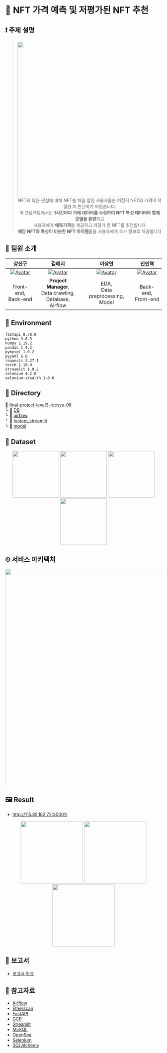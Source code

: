  

# 💜 NFT 가격 예측 및 저평가된 NFT 추천
## ❗ 주제 설명
> <p align="center">
> <img src="https://user-images.githubusercontent.com/58590260/172523159-8ae4c1c3-0b85-450b-93a3-9823813ee151.png" width=500><br>
> NFT의 많은 관심에 비해 NFT를 처음 접한 사용자들은 여전히 NFT의 가격이 적절한 지 판단하기 어렵습니다.<br>
 > 이 프로젝트에서는 <b>1시간마다 거래 데이터를 수집하여 NFT 특성 데이터와 함께 모델을 훈련</b>하고<br>
> 사용자에게 <b>예측가격</b>을 제공하고 저평가 된 NFT를 추천합니다 <br>
> <b>해당 NFT와 특성이 비슷한 NFT 아이템</b>들을 사용자에게 추가 정보로 제공합니다</p>


## 👋 팀원 소개
|[강신구](https://github.com/Kang-singu)|[김혜지](https://github.com/h-y-e-j-i)|[이상연](https://github.com/qwedsazxc456)|[전인혁](https://github.com/inhyeokJeon)|
| :-------------------------------------------------------------------------------------------------------------------------------------------------------: | :-----------------------------------------------------------------------------------------------------: | :---------------------------------------------------------------------------------------------------------------------------------------------------: | :----------------------------------------------------------------------------------------------------------------------------------------------------: |
|  [![Avatar](https://user-images.githubusercontent.com/58590260/163955612-1e3c1752-9c68-4cb1-af8f-c99b99625750.jpg)](https://github.com/Kang-singu) | [![Avatar](https://user-images.githubusercontent.com/58590260/163910721-c067c68a-9612-4e70-a464-a4bb84eea97e.jpg)](https://github.com/h-y-e-j-i) | [![Avatar](https://user-images.githubusercontent.com/58590260/163955925-f5609908-6984-412f-8df6-ae490517ddf4.jpg)](https://github.com/qwedsazxc456) | [![Avatar](https://user-images.githubusercontent.com/58590260/163956020-891ce159-3233-469d-a83c-4c0926ec438a.jpg)](https://github.com/inhyeokJeon) |
| Front-end,<br>Back-end | **Project Manager**, <br> Data crawling, <br> Database, <br> Airflow | EDA,<br>Data preprocessing,<br>Model | Back-end,<br>Front-end |


## 🔨 Environment
```
fastapi 0.78.0
python 3.8.5
numpy 1.19.2
pandas 1.4.2
pymysql 1.0.2
pyyaml 6.0
requests 2.27.1
torch 1.10.0
streamlit 1.9.2
selenium 4.2.0
selenium-stealth 1.0.6
```

## 📁 Directory
📁 [final-project-level3-recsys-06](https://github.com/boostcampaitech3/final-project-level3-recsys-06)\
└  📁 [DB](https://github.com/boostcampaitech3/final-project-level3-recsys-06/tree/main/DB)\
└  📁 [airflow](https://github.com/boostcampaitech3/final-project-level3-recsys-06/tree/main/airflow)\
└  📁 [fastapi_streamlit](https://github.com/boostcampaitech3/final-project-level3-recsys-06/tree/main/fastapi_streamlit)\
└  📁 [model](https://github.com/boostcampaitech3/final-project-level3-recsys-06/tree/main/model)

## 📎 Dataset
<p align="center"><img src="https://user-images.githubusercontent.com/58590260/172515236-ec10bba1-3d09-43c0-b1ee-176778970982.png" height=150> <img src="https://user-images.githubusercontent.com/58590260/172515244-88881601-a6bb-4b2d-a617-0d668dbaa561.png" height=150> <img src="https://user-images.githubusercontent.com/58590260/172522395-7e8d984f-5c46-40da-a069-9ca7bd8ddb3e.png" height=150> <img src="https://user-images.githubusercontent.com/58590260/172522513-a31958df-77c4-40f4-87ce-5792643bd068.png" height=150>

</p>

## ⏲ 서비스 아키텍처
<p align="center"><img src="https://user-images.githubusercontent.com/58590260/172881362-c8b45d10-5fce-48e5-a95a-c37c0e9de5d2.png" width=700></p>


## 🖼️ Result
- http://115.85.182.72:30001/
<p align="center"> <img src="https://user-images.githubusercontent.com/58590260/172598430-afe65f8e-2d2f-4c74-ae5e-9ada22a4fb08.png" height=200> <img src="https://user-images.githubusercontent.com/58590260/172597608-7d726934-4c24-493d-9e3c-f3d96078c31a.png" height=200> <img src="https://user-images.githubusercontent.com/58590260/172597676-e7eeb004-4cdf-45ff-bf08-5f417a81a8e8.png" height=200> </p>


## 📒 보고서
* [보고서 링크](https://thundering-astronomy-d23.notion.site/RecSys-06-Final-Project-NFT-d625dd6c789b42dea169c80c350f3454)

## 📜 참고자료
* [Airflow](https://airflow.apache.org/)
* [Etherscan](https://etherscan.io/)
* [FastAPI](https://fastapi.tiangolo.com/)
* [GCP](https://cloud.google.com/)
* [Streamlit](https://streamlit.io/)
* [MySQL](https://www.mysql.com/)
* [OpenSea](https://docs.opensea.io/reference/api-overview)
* [Selenium](https://www.selenium.dev/)
* [SQLAlchemy](https://www.sqlalchemy.org/)
